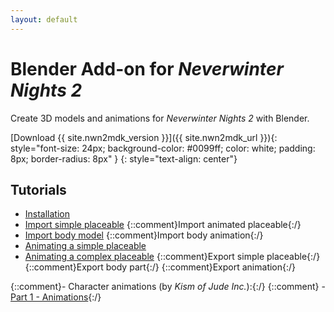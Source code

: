 ```yaml
---
layout: default
---
```


# Blender Add-on for *Neverwinter Nights 2*

Create 3D models and animations for *Neverwinter Nights 2* with Blender.

[Download {{ site.nwn2mdk_version }}]({{ site.nwn2mdk_url }}){: style="font-size: 24px; background-color: #0099ff; color: white; padding: 8px; border-radius: 8px" }
{: style="text-align: center"}

## Tutorials

- [Installation](installation)
- [Import simple placeable](import_simple_placeable)
{::comment}Import animated placeable{:/}
- [Import body model](import_body_model)
{::comment}Import body animation{:/}
- [Animating a simple placeable](animated_placeable)
- [Animating a complex placeable](animated_complex_placeable)
{::comment}Export simple placeable{:/}
{::comment}Export body part{:/}
{::comment}Export animation{:/}

{::comment}- Character animations (by *Kism of Jude Inc.*):{:/}
{::comment}  - [Part 1 - Animations](kism/part1){:/}
